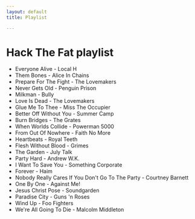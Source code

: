 ```yaml
---
layout: default
title: Playlist

---
```

# Hack The Fat playlist

* Everyone Alive - Local H
* Them Bones - Alice In Chains
* Prepare For The Fight - The Lovemakers
* Never Gets Old - Penguin Prison
* Milkman - Bully
* Love Is Dead - The Lovemakers
* Glue Me To Thee - Miss The Occupier
* Better Off Without You - Summer Camp
* Burn Bridges - The Grates
* When Worlds Collide - Powerman 5000
* From Out Of Nowhere - Faith No More
* Heartbeats - Royal Teeth
* Flesh Without Blood - Grimes
* The Garden - July Talk
* Party Hard - Andrew W.K.
* I Want To Save You - Something Corporate
* Forever - Haim
* Nobody Really Cares If You Don't Go To The Party - Courtney Barnett
* One By One - Against Me!
* Jesus Christ Pose - Soundgarden
* Paradise City - Guns 'n Roses
* Wind Up - Foo Fighters
* We're All Going To Die - Malcolm Middleton
